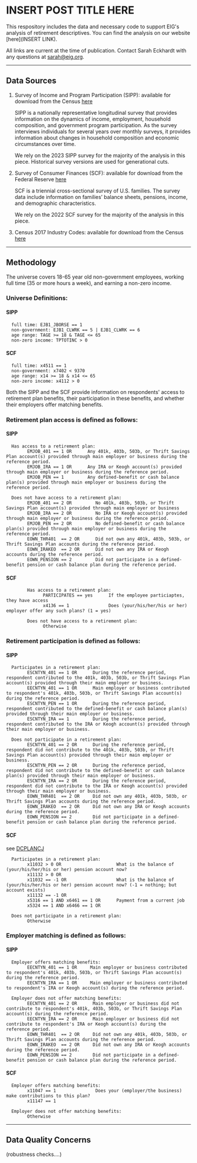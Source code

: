 <h1>INSERT POST TITLE HERE</h1>

This respository includes the data and necessary code to support EIG's analysis of retirement descriptives. You can find the analysis on our website [here](INSERT LINK).

All links are current at the time of publication. Contact Sarah Eckhardt with any questions at sarah@eig.org.

****

<h2>Data Sources</h2>

1. Survey of Income and Program Participation (SIPP): available for download from the Census [here](https://www.census.gov/programs-surveys/sipp.html)

      SIPP is a nationally representative longitudinal survey that provides information on the dynamics of income, employment, household composition, and government program participation. As the survey interviews individuals for several years over monthly surveys, it provides information about changes in household composition and economic circumstances over time.

      We rely on the 2023 SIPP survey for the majority of the analysis in this piece. Historical survey versions are used for generational cuts.

2. Survey of Consumer Finances (SCF): available for download from the Federal Reserve [here](https://www.federalreserve.gov/econres/scfindex.htm)

      SCF is a triennial cross-sectional survey of U.S. families. The survey data include information on families’ balance sheets, pensions, income, and demographic characteristics.

      We rely on the 2022 SCF survey for the majority of the analysis in this piece.

3. Census 2017 Industry Codes: available for download from the Census [here](https://www2.census.gov/programs-surveys/demo/guidance/industry-occupation/2017-industry-code-list-with-crosswalk.xlsx)

****


<h2>Methodology</h2>

The universe covers 18-65 year old non-government employees, working full time (35 or more hours a week), and earning a non-zero income.

<h3>Universe Definitions:</h3>

<h4>SIPP</h4>

      full time: EJB1_JBORSE == 1
      non-government: EJB1_CLWRK == 5 | EJB1_CLWRK == 6
      age range: TAGE >= 18 & TAGE <= 65
      non-zero income: TPTOTINC > 0

<h4>SCF</h4>

      full time: x4511 == 1
      non-government: x7402 < 9370
      age range: x14 >= 18 & x14 <= 65
      non-zero income: x4112 > 0


Both the SIPP and the SCF provide information on respondents' access to retirement plan benefits, their participation in these benefits, and whether their employers offer matching benefits.

<h3>Retirement plan access is defined as follows:</h3>

<h4>SIPP</h4>

      Has access to a retirement plan:
            EMJOB_401 == 1 OR      Any 401k, 403b, 503b, or Thrift Savings Plan account(s) provided through main employer or business during the reference period.
            EMJOB_IRA == 1 OR      Any IRA or Keogh account(s) provided through main employer or business during the reference period.
            EMJOB_PEN == 1         Any defined-benefit or cash balance plan(s) provided through main employer or business during the reference period.

      Does not have access to a retirement plan: 
            EMJOB_401 == 2 OR         No 401k, 403b, 503b, or Thrift Savings Plan account(s) provided through main employer or business 
            EMJOB_IRA == 2 OR         No IRA or Keogh account(s) provided through main employer or business during the reference period.
            EMJOB_PEN == 2 OR         No defined-benefit or cash balance plan(s) provided through main employer or business during the reference period.
            EOWN_THR401  == 2 OR      Did not own any 401k, 403b, 503b, or Thrift Savings Plan accounts during the reference period.
            EOWN_IRAKEO  == 2 OR      Did not own any IRA or Keogh accounts during the reference period.
            EOWN_PENSION == 2         Did not participate in a defined-benefit pension or cash balance plan during the reference period.

<h4>SCF</h4>

            Has access to a retirement plan:
                  PARTICIPATES == yes      If the employee particiaptes, they have access
                  x4136 == 1               Does (your/his/her/his or her) employer offer any such plans? (1 = yes)

            Does not have access to a retirement plan: 
                  Otherwise
                  

<h3>Retirement participation is defined as follows:</h3>

<h4>SIPP</h4>

      Participates in a retirement plan:
            ESCNTYN_401 == 1 OR      During the reference period, respondent contributed to the 401k, 403b, 503b, or Thrift Savings Plan account(s) provided through their main employer or business.
            EECNTYN_401 == 1 OR      Main employer or business contributed to respondent's 401k, 403b, 503b, or Thrift Savings Plan account(s) during the reference period.
            ESCNTYN_PEN == 1 OR      During the reference period, respondent contributed to the defined-benefit or cash balance plan(s) provided through their main employer or business.
            ESCNTYN_IRA == 1         During the reference period, respondent contributed to the IRA or Keogh account(s) provided through their main employer or business.
      
      Does not participate in a retirement plan:
            ESCNTYN_401 == 2 OR      During the reference period, respondent did not contribute to the 401k, 403b, 503b, or Thrift Savings Plan account(s) provided through their main employer or business.      
            ESCNTYN_PEN == 2 OR      During the reference period, respondent did not contribute to the defined-benefit or cash balance plan(s) provided through their main employer or business.
            ESCNTYN_IRA == 2 OR      During the reference period, respondent did not contribute to the IRA or Keogh account(s) provided through their main employer or business.
            EOWN_THR401  == 2 OR     Did not own any 401k, 403b, 503b, or Thrift Savings Plan accounts during the reference period.
            EOWN_IRAKEO  == 2 OR     Did not own any IRA or Keogh accounts during the reference period.
            EOWN_PENSION == 2        Did not participate in a defined-benefit pension or cash balance plan during the reference period.

<h4>SCF</h4>

see [DCPLANCJ](https://www.federalreserve.gov/econres/files/bulletin.macro.txt)

      Participates in a retirement plan:
            x11032 > 0 OR                     What is the balance of (your/his/her/his or her) pension account now?
            x11132 > 0 OR
            x11032 == -1 OR                   What is the balance of (your/his/her/his or her) pension account now? (-1 = nothing; but account exists)
            x11132 == -1 OR
            x5316 == 1 AND x6461 == 1 OR      Payment from a current job
            x5324 == 1 AND x6466 == 1 OR

      Does not participate in a retirement plan:
            Otherwise

<h3>Employer matching is defined as follows:</h3>

<h4>SIPP</h4>

      Employer offers matching benefits:
            EECNTYN_401 == 1 OR     Main employer or business contributed to respondent's 401k, 403b, 503b, or Thrift Savings Plan account(s) during the reference period.
            EECNTYN_IRA == 1 OR     Main employer or business contributed to respondent's IRA or Keogh account(s) during the reference period.

      Employer does not offer matching benefits: 
            EECNTYN_401 == 2 OR      Main employer or business did not contribute to respondent's 401k, 403b, 503b, or Thrift Savings Plan account(s) during the reference period.
            EECNTYN_IRA == 2 OR      Main employer or business did not contribute to respondent's IRA or Keogh account(s) during the reference period.
            EOWN_THR401  == 2 OR     Did not own any 401k, 403b, 503b, or Thrift Savings Plan accounts during the reference period.
            EOWN_IRAKEO  == 2 OR     Did not own any IRA or Keogh accounts during the reference period.
            EOWN_PENSION == 2        Did not participate in a defined-benefit pension or cash balance plan during the reference period.

<h4>SCF</h4>

      Employer offers matching benefits:
            x11047 == 1               Does your (employer/the business) make contributions to this plan?
            x11147 == 1

      Employer does not offer matching benefits: 
            Otherwise


***

<h2>Data Quality Concerns</h2>

(robustness checks....)


